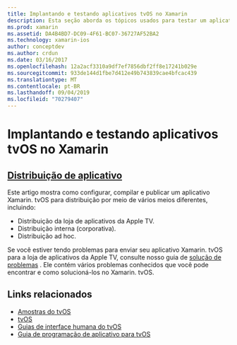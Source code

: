 ```yaml
---
title: Implantando e testando aplicativos tvOS no Xamarin
description: Esta seção aborda os tópicos usados para testar um aplicativo, bem como distribuí-lo. Os tópicos aqui incluem coisas como ferramentas usadas para depuração, implantação para testadores e como publicar um aplicativo na loja de aplicativos da Apple TV.
ms.prod: xamarin
ms.assetid: DA4B4BD7-DC09-4F61-BC07-36727AF52BA2
ms.technology: xamarin-ios
author: conceptdev
ms.author: crdun
ms.date: 03/16/2017
ms.openlocfilehash: 12a2acf3310a9df7ef7856dbf2ff8e17241b029e
ms.sourcegitcommit: 933de144d1fbe7d412e49b743839cae4bfcac439
ms.translationtype: MT
ms.contentlocale: pt-BR
ms.lasthandoff: 09/04/2019
ms.locfileid: "70279407"
---
```

# <a name="deploying-and-testing-tvos-apps-in-xamarin"></a>Implantando e testando aplicativos tvOS no Xamarin

## <a name="app-distributioniostvosdeploy-testapp-distributionindexmd"></a>[Distribuição de aplicativo](~/ios/tvos/deploy-test/app-distribution/index.md)

Este artigo mostra como configurar, compilar e publicar um aplicativo Xamarin. tvOS para distribuição por meio de vários meios diferentes, incluindo:

- Distribuição da loja de aplicativos da Apple TV.
- Distribuição interna (corporativa).
- Distribuição ad hoc.

Se você estiver tendo problemas para enviar seu aplicativo Xamarin. tvOS para a loja de aplicativos da Apple TV, consulte nosso guia de [solução de problemas](~/ios/tvos/troubleshooting.md) . Ele contém vários problemas conhecidos que você pode encontrar e como solucioná-los no Xamarin. tvOS.

## <a name="related-links"></a>Links relacionados

- [Amostras do tvOS](https://docs.microsoft.com/samples/browse/?products=xamarin&term=Xamarin.iOS+tvOS)
- [tvOS](https://developer.apple.com/tvos/)
- [Guias de interface humana do tvOS](https://developer.apple.com/tvos/human-interface-guidelines/)
- [Guia de programação de aplicativo para tvOS](https://developer.apple.com/library/prerelease/tvos/documentation/General/Conceptual/AppleTV_PG/)
